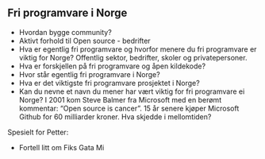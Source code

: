 ## Fri programvare i Norge 

* Hvordan bygge community?
* Aktivt forhold til Open source - bedrifter
* Hva er egentlig fri programvare og hvorfor menere du fri programvare er viktig for Norge? Offentlig sektor, bedrifter, skoler og privatepersoner.
* Hva er forskjellen på fri programvare og åpen kildekode?
* Hvor står egentlig fri programvare i Norge?
* Hva er det viktigste fri programvare prosjektet i Norge?
* Kan du nevne et navn du mener har vært viktig for fri programvare ei Norge?
I 2001 kom Steve Balmer fra Microsoft med en berømt kommentar: “Open source is cancer”. 15 år senere kjøper Microsoft Github for 60 milliarder kroner. 
Hva skjedde i mellomtiden?

Spesielt for Petter:
* Fortell litt om Fiks Gata Mi
